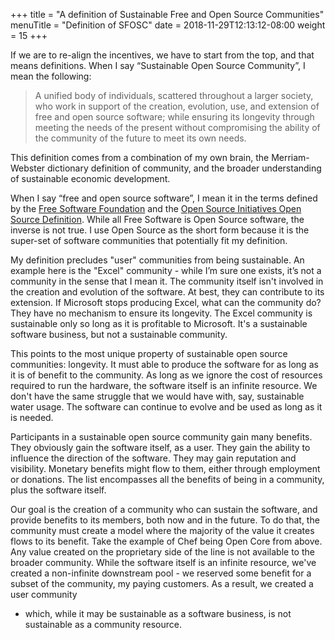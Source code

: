 +++
title = "A definition of Sustainable Free and Open Source Communities"
menuTitle = "Definition of SFOSC"
date = 2018-11-29T12:13:12-08:00
weight = 15
+++

If we are to re-align the incentives, we have to start from the top, and that
means definitions. When I say “Sustainable Open Source Community”, I mean the
following:

> A unified body of individuals, scattered throughout a larger society, who work in support of the creation, evolution, use, and extension of free and open source software; while ensuring its longevity through meeting the needs of the present without compromising the ability of the community of the future to meet its own needs.

This definition comes from a combination of my own brain, the Merriam-Webster
dictionary definition of community, and the broader understanding of
sustainable economic development.

When I say “free and open source software”, I mean it in the terms defined by
the [Free Software Foundation](https://www.gnu.org/philosophy/free-sw.en.html)
and the [Open Source Initiatives Open Source
Definition](https://opensource.org/osd). While all Free Software is Open Source
software, the inverse is not true. I use Open Source as the short form because
it is the super-set of software communities that potentially fit my definition.

My definition precludes "user" communities from being sustainable. An example
here is the "Excel" community - while I’m sure one exists, it’s not a community
in the sense that I mean it. The community itself isn't involved in the
creation and evolution of the software. At best, they can contribute to its
extension. If Microsoft stops producing Excel, what can the community do? They
have no mechanism to ensure its longevity. The Excel community is sustainable
only so long as it is profitable to Microsoft. It's a sustainable software
business, but not a sustainable community.

This points to the most unique property of sustainable open source communities:
longevity. It must able to produce the software for as long as it is of benefit
to the community. As long as we ignore the cost of resources required to run
the hardware, the software itself is an infinite resource. We don't have the
same struggle that we would have with, say, sustainable water usage. The
software can continue to evolve and be used as long as it is needed.

Participants in a sustainable open source community gain many benefits. They
obviously gain the software itself, as a user. They gain the ability to
influence the direction of the software. They may gain reputation and
visibility. Monetary benefits might flow to them, either through employment or
donations. The list encompasses all the benefits of being in a community, plus
the software itself.

Our goal is the creation of a community who can sustain the software, and
provide benefits to its members, both now and in the future. To do that, the
community must create a model where the majority of the value it creates flows
to its benefit. Take the example of Chef being Open Core from above. Any value
created on the proprietary side of the line is not available to the broader
community. While the software itself is an infinite resource, we've created
a non-infinite downstream pool - we reserved some benefit for a subset of the
community, my paying customers. As a result, we created a user community
- which, while it may be sustainable as a software business, is not sustainable
as a community resource.


